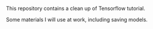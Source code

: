 This repository contains a clean up of Tensorflow tutorial.

Some materials I will use at work, including saving models.